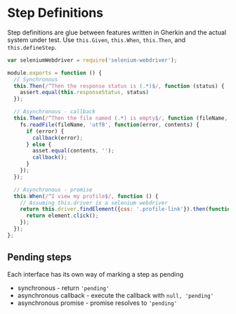 # Step Definitions

Step definitions are glue between features written in Gherkin and the actual system under test.
Use `this.Given`, `this.When`, `this.Then`, and `this.defineStep`.

```javascript
var seleniumWebdriver = require('selenium-webdriver');

module.exports = function () {
  // Synchronous
  this.Then(/^Then the response status is (.*)$/, function (status) {
    assert.equal(this.responseStatus, status)
  });

  // Asynchronous - callback
  this.Then(/^Then the file named (.*) is empty$/, function (fileName, callback) {
    fs.readFile(fileName, 'utf8', function(error, contents) {
      if (error) {
        callback(error);
      } else {
        asset.equal(contents, '');
        callback();
      }
    });
  });

  // Asynchronous - promise
  this.When(/^I view my profile$/, function () {
    // Assuming this.driver is a selenium webdriver
    return this.driver.findElement({css: '.profile-link'}).then(function(element) {
      return element.click();
    });
  });
};
```

## Pending steps

Each interface has its own way of marking a step as pending
* synchronous - return `'pending'`
* asynchronous callback - execute the callback with `null, 'pending'`
* asynchronous promise - promise resolves to `'pending'`
